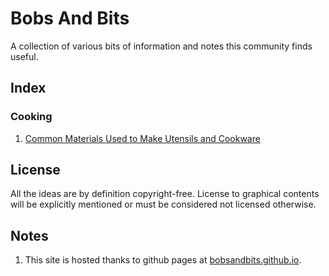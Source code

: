 # Bobs And Bits

A collection of various bits of information and notes this community finds useful.

## Index

### Cooking

1. [Common Materials Used to Make Utensils and Cookware](cooking/CommonMaterialsUtensilsCookware.md)

## License

All the ideas are by definition copyright-free. License to graphical contents will be explicitly mentioned or must be considered not licensed otherwise.

## Notes

1. This site is hosted thanks to github pages at [bobsandbits.github.io](https://bobsandbits.github.io).
